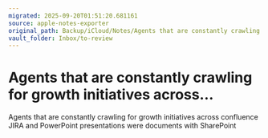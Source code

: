 ```yaml
---
migrated: 2025-09-20T01:51:20.681161
source: apple-notes-exporter
original_path: Backup/iCloud/Notes/Agents that are constantly crawling for growth initiatives across….md
vault_folder: Inbox/to-review
---
```

# Agents that are constantly crawling for growth initiatives across…

Agents that are constantly crawling for growth initiatives across confluence JIRA and PowerPoint presentations were documents with SharePoint
